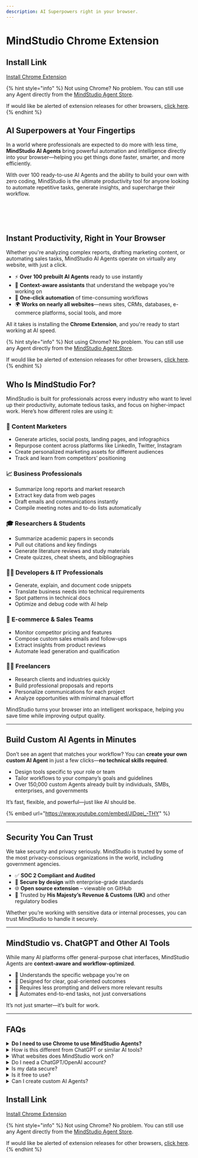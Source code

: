 ```yaml
---
description: AI Superpowers right in your browser.
---
```


# MindStudio Chrome Extension

## Install Link

<a href="https://chromewebstore.google.com/detail/mindstudio/njommheeefdkhenodpfoflmeoampaggk" class="button primary">Install Chrome Extension</a>

{% hint style="info" %}
Not using Chrome? No problem. You can still use any Agent directly from the [MindStudio Agent Store](https://app.mindstudio.ai/).&#x20;

If would like be alerted of extension releases for other browsers, [click here](https://docs.google.com/forms/d/e/1FAIpQLSdIY80PS3--QX_nBu8aYniD_7s_DXJSC0nsVmFLiMVgslILCA/viewform?usp=dialog).
{% endhint %}

## AI Superpowers at Your Fingertips

In a world where professionals are expected to do more with less time, **MindStudio AI Agents** bring powerful automation and intelligence directly into your browser—helping you get things done faster, smarter, and more efficiently.

With over 100 ready-to-use AI Agents and the ability to build your own with zero coding, MindStudio is the ultimate productivity tool for anyone looking to automate repetitive tasks, generate insights, and supercharge their workflow.

<div data-full-width="false"><figure><img src="../.gitbook/assets/slide 0.png" alt=""><figcaption></figcaption></figure> <figure><img src="../.gitbook/assets/slide 3.png" alt=""><figcaption></figcaption></figure> <figure><img src="../.gitbook/assets/slide 18.png" alt=""><figcaption></figcaption></figure> <figure><img src="../.gitbook/assets/slide 19.png" alt=""><figcaption></figcaption></figure> <figure><img src="../.gitbook/assets/slide 21.png" alt=""><figcaption></figcaption></figure></div>

## **Instant Productivity, Right in Your Browser**

Whether you're analyzing complex reports, drafting marketing content, or automating sales tasks, MindStudio AI Agents operate on virtually any website, with just a click.

* ⚡ **Over 100 prebuilt AI Agents** ready to use instantly
* 🧠 **Context-aware assistants** that understand the webpage you’re working on
* 🔁 **One-click automation** of time-consuming workflows
* 🌍 **Works on nearly all websites**—news sites, CRMs, databases, e-commerce platforms, social tools, and more

All it takes is installing the **Chrome Extension**, and you're ready to start working at AI speed.

{% hint style="info" %}
Not using Chrome? No problem. You can still use any Agent directly from the [MindStudio Agent Store](https://app.mindstudio.ai/).&#x20;

If would like be alerted of extension releases for other browsers, [click here](https://docs.google.com/forms/d/e/1FAIpQLSdIY80PS3--QX_nBu8aYniD_7s_DXJSC0nsVmFLiMVgslILCA/viewform?usp=dialog).
{% endhint %}

## **Who Is MindStudio For?**

MindStudio is built for professionals across every industry who want to level up their productivity, automate tedious tasks, and focus on higher-impact work. Here’s how different roles are using it:

### 📣 **Content Marketers**

* Generate articles, social posts, landing pages, and infographics
* Repurpose content across platforms like LinkedIn, Twitter, Instagram
* Create personalized marketing assets for different audiences
* Track and learn from competitors’ positioning

### 📈 **Business Professionals**

* Summarize long reports and market research
* Extract key data from web pages
* Draft emails and communications instantly
* Compile meeting notes and to-do lists automatically

### 🎓 **Researchers & Students**

* Summarize academic papers in seconds
* Pull out citations and key findings
* Generate literature reviews and study materials
* Create quizzes, cheat sheets, and bibliographies

### 👩‍💻 **Developers & IT Professionals**

* Generate, explain, and document code snippets
* Translate business needs into technical requirements
* Spot patterns in technical docs
* Optimize and debug code with AI help

### 🛒 **E-commerce & Sales Teams**

* Monitor competitor pricing and features
* Compose custom sales emails and follow-ups
* Extract insights from product reviews
* Automate lead generation and qualification

### 🧑‍🎨 **Freelancers**

* Research clients and industries quickly
* Build professional proposals and reports
* Personalize communications for each project
* Analyze opportunities with minimal manual effort

MindStudio turns your browser into an intelligent workspace, helping you save time while improving output quality.

***

## **Build Custom AI Agents in Minutes**

Don’t see an agent that matches your workflow? You can **create your own custom AI Agent** in just a few clicks—**no technical skills required**.

* Design tools specific to your role or team
* Tailor workflows to your company’s goals and guidelines
* Over 150,000 custom Agents already built by individuals, SMBs, enterprises, and governments

It’s fast, flexible, and powerful—just like AI should be.

{% embed url="https://www.youtube.com/embed/JlDqei_-THY" %}

***

## **Security You Can Trust**

We take security and privacy seriously. MindStudio is trusted by some of the most privacy-conscious organizations in the world, including government agencies.

* ✅ **SOC 2 Compliant and Audited**
* 🔐 **Secure by design** with enterprise-grade standards
* 🌐 **Open source extension** – viewable on GitHub
* 🤝 Trusted by **His Majesty’s Revenue & Customs (UK)** and other regulatory bodies

Whether you’re working with sensitive data or internal processes, you can trust MindStudio to handle it securely.

***

## **MindStudio vs. ChatGPT and Other AI Tools**

While many AI platforms offer general-purpose chat interfaces, MindStudio Agents are **context-aware and workflow-optimized**.

* 🧠 Understands the specific webpage you're on
* 🎯 Designed for clear, goal-oriented outcomes
* 💬 Requires less prompting and delivers more relevant results
* 🔄 Automates end-to-end tasks, not just conversations

It’s not just smarter—it’s built for work.

***

## FAQs

<details>

<summary><strong>Do I need to use Chrome to use MindStudio Agents?</strong></summary>

No. You can use any AI Agents directly from the [MindStudio Agent Store](https://app.mindstudio.ai/) without installing the extension. Simply choose the agent and click "Run". The extension makes MindStudio agents more powerful by allowing them to use the context of the webpage you are on.\
\
If would like be alerted of extension releases for other browsers, [click here](https://docs.google.com/forms/d/e/1FAIpQLSdIY80PS3--QX_nBu8aYniD_7s_DXJSC0nsVmFLiMVgslILCA/viewform?usp=dialog).

</details>

<details>

<summary>How is this different from ChatGPT or similar AI tools?</summary>

MindStudio provides **context-aware AI Agents** rather than general chat. Our tools understand the webpage you're on and are designed for specific use cases with optimized workflows, making them more efficient and effective than general-purpose AI.

</details>

<details>

<summary>What websites does MindStudio work on?</summary>

MindStudio works across virtually all websites, including news sites, research databases, e-commerce platforms, social media, and content creation tools.

</details>

<details>

<summary>Do I need a ChatGPT/OpenAI account?</summary>

No, MindStudio runs independently, leveraging multiple AI models for optimal performance across different tasks.

</details>

<details>

<summary>Is my data secure?</summary>

Yes! MindStudio is designed with privacy in mind. MindStudio is SOC2 Compliant and audited, and the extension is completely open sourced – ([view GitHub](https://github.com/mindstudio-ai/mindstudio-chrome-extension)).&#x20;

Trusted by large enterprises, and government agencies – If His Majesty’s Revenue & Customs (British tax authority) trusts us, perhaps you should too.

</details>

<details>

<summary>Is it free to use?</summary>

MindStudio offers over 100 completely free to use AI Agents ([thanks to our investors](https://www.mindstudio.ai/about)). Other agents cost money to use, and fees are clearly stated for each agent. If you build your own, you only pay for usage. Business plans are available with more advanced features and team collaboration tools.

</details>

<details>

<summary>Can I create custom AI Agents?</summary>

Absolutely! MindStudio makes it fast and easy to [create powerful, custom AI Agents](https://www.mindstudio.ai/) – no coding is required. Over 150k AI Agents have been built with MindStudio and deployed by individuals, SMBs, Enterprises, and Government agencies.

</details>

## Install Link

<a href="https://chromewebstore.google.com/detail/mindstudio/njommheeefdkhenodpfoflmeoampaggk" class="button primary">Install Chrome Extension</a>

{% hint style="info" %}
Not using Chrome? No problem. You can still use any Agent directly from the [MindStudio Agent Store](https://app.mindstudio.ai/).&#x20;

If would like be alerted of extension releases for other browsers, [click here](https://docs.google.com/forms/d/e/1FAIpQLSdIY80PS3--QX_nBu8aYniD_7s_DXJSC0nsVmFLiMVgslILCA/viewform?usp=dialog).
{% endhint %}
